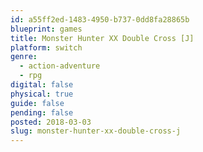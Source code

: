 ```yaml
---
id: a55ff2ed-1483-4950-b737-0dd8fa28865b
blueprint: games
title: Monster Hunter XX Double Cross [J]
platform: switch
genre:
  - action-adventure
  - rpg
digital: false
physical: true
guide: false
pending: false
posted: 2018-03-03
slug: monster-hunter-xx-double-cross-j
---
```


